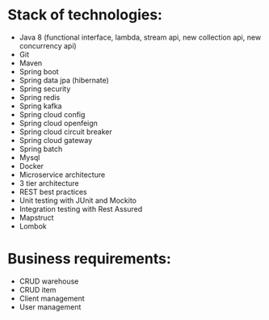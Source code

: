 # Stack of technologies:
* Java 8 (functional interface, lambda, stream api, new collection api, new concurrency api)
* Git
* Maven
* Spring boot
* Spring data jpa (hibernate)
* Spring security
* Spring redis
* Spring kafka
* Spring cloud config
* Spring cloud openfeign
* Spring cloud circuit breaker
* Spring cloud gateway
* Spring batch
* Mysql
* Docker
* Microservice architecture
* 3 tier architecture
* REST best practices
* Unit testing with JUnit and Mockito
* Integration testing with Rest Assured
* Mapstruct
* Lombok

# Business requirements:
* CRUD warehouse
* CRUD item
* Client management
* User management